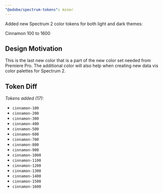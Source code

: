 ```yaml
---
"@adobe/spectrum-tokens": minor
---
```


Added new Spectrum 2 color tokens for both light and dark themes:

Cinnamon 100 to 1600

## Design Motivation

This is the last new color that is a part of the new color set needed from Premiere Pro. The additional color will also help when creating new data vis color palettes for Spectrum 2.

## Token Diff

_Tokens added (17):_

- `cinnamon-100`
- `cinnamon-200`
- `cinnamon-300`
- `cinnamon-400`
- `cinnamon-500`
- `cinnamon-600`
- `cinnamon-700`
- `cinnamon-800`
- `cinnamon-900`
- `cinnamon-1000`
- `cinnamon-1100`
- `cinnamon-1200`
- `cinnamon-1300`
- `cinnamon-1400`
- `cinnamon-1500`
- `cinnamon-1600`
